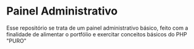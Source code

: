 # Painel Administrativo
 Esse repositório se trata de um painel administrativo básico, feito com a finalidade de alimentar o portfólio e exercitar conceitos básicos do PHP "PURO"
